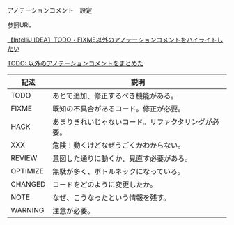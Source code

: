 アノテーションコメント　設定

参照URL

[【IntelliJ IDEA】TODO・FIXME以外のアノテーションコメントをハイライトしたい](https://qiita.com/y_sone/items/6fd9004b5dcd116b37df)

[TODO: 以外のアノテーションコメントをまとめた](https://qiita.com/taka-kawa/items/673716d77795c937d422)

| 記法      | 説明                                            |
| --------- | ----------------------------------------------- |
| TODO      | あとで追加、修正するべき機能がある。             |
| FIXME     | 既知の不具合があるコード。修正が必要。           |
| HACK      | あまりきれいじゃないコード。リファクタリングが必要。     |
| XXX       | 危険！動くけどなぜうごくかわからない。          |
| REVIEW    | 意図した通りに動くか、見直す必要がある。         |
| OPTIMIZE  | 無駄が多く、ボトルネックになっている。           |
| CHANGED   | コードをどのように変更したか。                |
| NOTE      | なぜ、こうなったという情報を残す。             |
| WARNING   | 注意が必要。                                  |